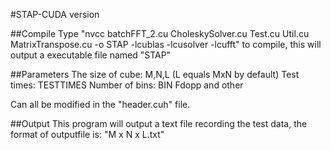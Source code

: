 #STAP-CUDA version

##Compile Type "nvcc batchFFT_2.cu CholeskySolver.cu Test.cu Util.cu MatrixTranspose.cu -o STAP -lcublas -lcusolver -lcufft" to compile, this will output a executable file named "STAP"

##Parameters The size of cube: M,N,L (L equals MxN by default) Test times: TESTTIMES Number of bins: BIN Fdopp and other

Can all be modified in the "header.cuh" file.

##Output This program will output a text file recording the test data, the format of outputfile is: "M x N x L.txt"
